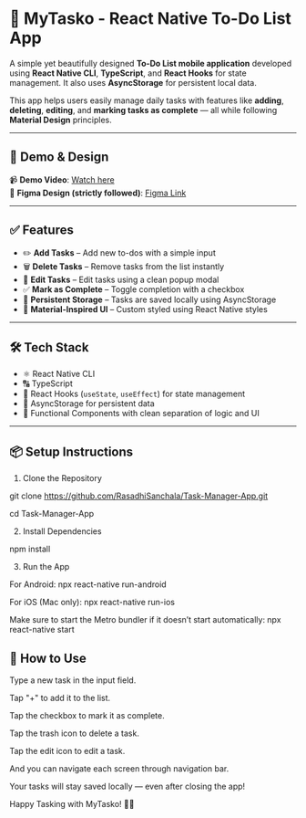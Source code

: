 # 📝 MyTasko - React Native To-Do List App

A simple yet beautifully designed **To-Do List mobile application** developed using **React Native CLI**, **TypeScript**, and **React Hooks** for state management. It also uses **AsyncStorage** for persistent local data.

This app helps users easily manage daily tasks with features like **adding**, **deleting**, **editing**, and **marking tasks as complete** — all while following **Material Design** principles.

---

## 🎥 Demo & Design

📹 **Demo Video**: [Watch here](https://klnaclk-my.sharepoint.com/personal/sanchal-se21021_stu_kln_ac_lk/_layouts/15/stream.aspx?id=%2Fpersonal%2Fsanchal-se21021_stu_kln_ac_lk%2FDocuments%2FMobile%20App%20Development%20-%20To-do%20APP%2FTo-do%20App%2Emp4)  
🎨 **Figma Design (strictly followed)**: [Figma Link](https://www.figma.com/design/kAsgSdWrAHEBa6UphlJ97k/Mobile-To-Do-App---SE-2021-021?node-id=0-1&t=DKziQMdqAPjB9Fip-1)

---

## ✅ Features

- ✏️ **Add Tasks** – Add new to-dos with a simple input  
- 🗑️ **Delete Tasks** – Remove tasks from the list instantly  
- 📝 **Edit Tasks** – Edit tasks using a clean popup modal  
- ✅ **Mark as Complete** – Toggle completion with a checkbox  
- 💾 **Persistent Storage** – Tasks are saved locally using AsyncStorage  
- 🎨 **Material-Inspired UI** – Custom styled using React Native styles  

---

## 🛠️ Tech Stack

- ⚛️ React Native CLI  
- 🔠 TypeScript  
- 🔄 React Hooks (`useState`, `useEffect`) for state management  
- 💽 AsyncStorage for persistent data  
- 📁 Functional Components with clean separation of logic and UI  

---

## 📦 Setup Instructions

1. Clone the Repository


git clone https://github.com/RasadhiSanchala/Task-Manager-App.git

cd Task-Manager-App


2. Install Dependencies


npm install


3. Run the App


For Android: npx react-native run-android

For iOS (Mac only): npx react-native run-ios

Make sure to start the Metro bundler if it doesn’t start automatically: npx react-native start


## 📱 How to Use

Type a new task in the input field.

Tap "+" to add it to the list.

Tap the checkbox to mark it as complete.

Tap the trash icon to delete a task.

Tap the edit icon to edit a task.

And you can navigate each screen through navigation bar.

Your tasks will stay saved locally — even after closing the app!

Happy Tasking with MyTasko! 🚀💙

